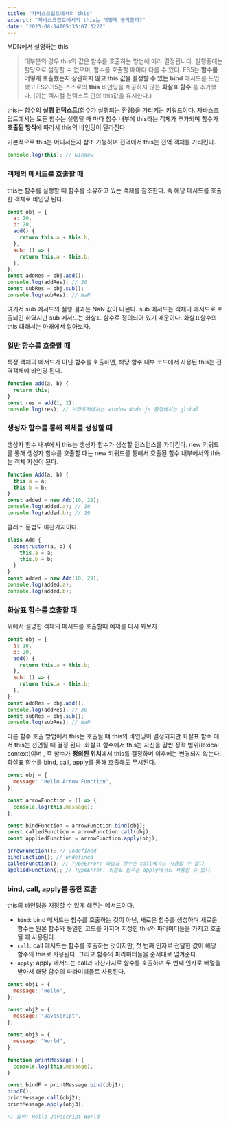 ```yaml
---
title: "자바스크립트에서의 this"
excerpt: "자바스크립트에서의 this는 어떻게 동작할까?"
date: "2023-08-14T05:35:07.322Z"
---
```


MDN에서 설명하는 this

> 대부분의 경우 this의 값은 함수를 호출하는 방법에 따라 결정됩니다. 실행중에는 할당으로 설정할 수 없으며, 함수를 호출할 때마다 다를 수 있다. ES5는 **함수를 어떻게 호출했는지 상관하지 않고 this 값을 설정할 수 있는** **bind** 메서드를 도입했고 ES2015는 스스로의 **this** 바인딩을 제공하지 않는 **화살표 함수** 를 추가했다. (이는 렉시컬 컨텍스트 안의 this값을 유지한다.)

this는 함수의 **실행 컨텍스트**(함수가 실행되는 환경)을 가리키는 키워드이다.
자바스크립트에서는 모든 함수는 실행될 때 마다 함수 내부에 this라는 객체가 추가되며 함수가 **호출된 방식**에 따라서 this의 바인딩이 달라진다.

기본적으로 this는 어디서든지 참조 가능하며 전역에서 this는 전역 객체를 가리킨다.

```js
console.log(this); // window
```

### 객체의 메서드를 호출할 때

this는 함수를 실행할 때 함수를 소유하고 있는 객체를 참조한다. 즉 해당 메서드를 호출한 객체로 바인딩 된다.

```js
const obj = {
  a: 10,
  b: 20,
  add() {
    return this.a + this.b;
  },
  sub: () => {
    return this.a - this.b;
  },
};
const addRes = obj.add();
console.log(addRes); // 30
const subRes = obj.sub();
console.log(subRes); // NaN
```

여기서 sub 메서드의 실행 결과는 NaN 값이 나온다. sub 메서드는 객체의 메서드로 호출되긴 하였지만 sub 메서드는 화살표 함수로 정의되어 있기 때문이다. 화살표함수의 this 대해서는 아래에서 알아보자.

### 일반 함수를 호출할 때

특정 객체의 메서드가 아닌 함수를 호출하면, 해당 함수 내부 코드에서 사용된 this는 전역객체에 바인딩 된다.

```js
function add(a, b) {
  return this;
}
const res = add(1, 2);
console.log(res); // 브라우저에서는 window Node.js 환경에서는 global
```

### 생성자 함수를 통해 객체를 생성할 때

생상자 함수 내부에서 this는 생성자 함수가 생성할 인스턴스를 가리킨다.
new 키워드를 통해 생성자 함수를 호출할 때는 new 키워드를 통해서 호출된 함수 내부에서의 this는 객체 자신이 된다.

```js
function Add(a, b) {
  this.a = a;
  this.b = b;
}
const added = new Add(10, 29);
console.log(added.a); // 10
console.log(added.b); // 29
```

클래스 문법도 마찬가지이다.

```js
class Add {
  constructor(a, b) {
    this.a = a;
    this.b = b;
  }
}
const added = new Add(10, 29);
console.log(added.a);
console.log(added.b);
```

### 화살표 함수를 호출할 때

위에서 설명한 객체의 메서드를 호출할때 예제를 다시 봐보자

```js
const obj = {
  a: 10,
  b: 20,
  add() {
    return this.a + this.b;
  },
  sub: () => {
    return this.a - this.b;
  },
};
const addRes = obj.add();
console.log(addRes); // 30
const subRes = obj.sub();
console.log(subRes); // NaN
```

다른 함수 호출 방법에서 this는 호출될 떄 this의 바인딩이 결정되지만 화살표 함수 에서 this는 선언될 때 결정 된다.
화살표 함수에서 this는 자신을 감싼 정적 범위(lexical context)이며 , 즉 함수가 **정의된 위치**에서 this를 결정하며 이후에는 변경되지 않는다.
화살표 함수를 bind, call, apply를 통해 호출해도 무시된다.

```js
const obj = {
  message: "Hello Arrow Function",
};

const arrowFunction = () => {
  console.log(this.message);
};

const bindFunction = arrowFunction.bind(obj);
const calledFunction = arrowFunction.call(obj);
const appliedFunction = arrowFunction.apply(obj);

arrowFunction(); // undefined
bindFunction(); // undefined
calledFunction(); // TypeError: 화살표 함수는 call메서드 사용할 수 없다.
appliedFunction(); // TypeError: 화살표 함수는 apply메서드 사용할 수 없다.
```

### bind, call, apply를 통한 호출

this의 바인딩을 지정할 수 있게 해주는 메서드이다.

- `bind`: bind 메서드는 함수를 호출하는 것이 아닌, 새로운 함수를 생성하며 새로운 함수는 원본 함수와 동일한 코드를 가지며 지정한 this와 파라미터들을 가지고 호출될 때 사용된다.
- `call`: call 메서드는 함수를 호출하는 것이지만, 첫 번째 인자로 전달한 값이 해당 함수의 this로 사용된다. 그리고 함수의 파라미터들을 순서대로 넘겨준다.
- `apply`: apply 메서드는 call과 마찬가지로 함수를 호출하며 두 번째 인자로 배열을 받아서 해당 함수의 파라미터들로 사용된다.

```js
const obj1 = {
  message: "Hello",
};

const obj2 = {
  message: "Javascript",
};

const obj3 = {
  message: "World",
};

function printMessage() {
  console.log(this.message);
}

const bindF = printMessage.bind(obj1);
bindF();
printMessage.call(obj2);
printMessage.apply(obj3);

// 출력: Hello Javascript World
```
